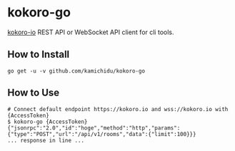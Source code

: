 kokoro-go
========================================================================================================================
[kokoro-io](https://github.com/supermomonga/kokoro-io) REST API or WebSocket API client for cli tools.

How to Install
------------------------------------------------------------------------------------------------------------------------
```
go get -u -v github.com/kamichidu/kokoro-go
```

How to Use
------------------------------------------------------------------------------------------------------------------------
```
# Connect default endpoint https://kokoro.io and wss://kokoro.io with {AccessToken}
$ kokoro-go {AccessToken}
{"jsonrpc":"2.0","id":"hoge","method":"http","params":{"type":"POST","url":"/api/v1/rooms","data":{"limit":100}}}
... response in line ...
```
